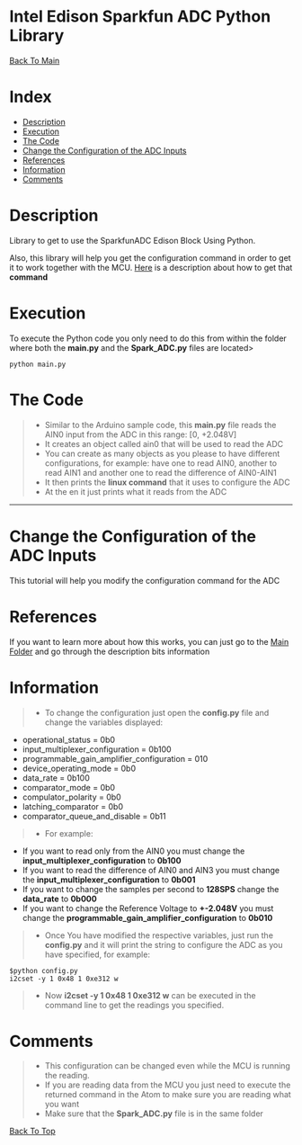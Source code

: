 Intel Edison Sparkfun ADC Python Library
===================

[Back To Main](../README.md)

Index
=================

  * [Description](#description)
  * [Execution](#execution)
  * [The Code](#the-code)
  * [Change the Configuration of the ADC Inputs](#change-the-configuration-of-the-adc-inputs)
   * [References](#references)
   * [Information](#information)
   * [Comments](#comments)

Description
===================
Library to get to use the SparkfunADC Edison Block Using Python. 

Also, this library will help you get the configuration command in order to get it to work together with the MCU. [Here](#change-the-configuration-of-the-adc-inputs) is a description about how to get that **command**

Execution
===================
To execute the Python code you only need to do this from within the folder where both the **main.py** and the **Spark_ADC.py** files are located>
```
python main.py
```
	
The Code
=================
> - Similar to the Arduino sample code, this **main.py** file reads the AIN0 input from the ADC in this range: [0, +2.048V]
> - It creates an object called ain0 that will be used to read the ADC
> - You can create as many objects as you please to have different configurations, for example: have one to read AIN0, another to read AIN1 and another one to read the difference of AIN0-AIN1
> - It then prints the **linux command** that it uses to configure the ADC 
> - At the en it just prints what it reads from the ADC

___
Change the Configuration of the ADC Inputs
===================
This tutorial will help you modify the configuration command for the ADC 

References
=================
If you want to learn more about how this works, you can just go to the [Main Folder](https://github.com/humberto-garza/SparkFunEdisonADC) and go through the description bits information


Information
=================
> - To change the configuration just open the **config.py** file and change the variables displayed:
 - operational_status =						 0b0
 - input_multiplexer_configuration =			 0b100
 - programmable_gain_amplifier_configuration = 010
 - device_operating_mode =					 0b0
 - data_rate =								 0b100
 - comparator_mode = 							 0b0
 - compulator_polarity = 						 0b0
 - latching_comparator	=					 0b0
 - comparator_queue_and_disable =			 	 0b11

> - For example:
 - If you want to read only from the AIN0 you must change the **input_multiplexer_configuration** to **0b100**
 - If you want to read the difference of AIN0 and AIN3 you must change the **input_multiplexer_configuration** to **0b001**
 - If you want to change the samples per second to **128SPS** change the **data_rate** to **0b000**
 - If you want to change the Reference Voltage to **+-2.048V** you must change the **programmable_gain_amplifier_configuration** to **0b010**

> - Once You have modified the respective variables, just run the **config.py** and it will print the string to configure the ADC as you have specified, for example:
```
$python config.py
i2cset -y 1 0x48 1 0xe312 w
```
> - Now **i2cset -y 1 0x48 1 0xe312 w** can be executed in the command line to get the readings you specified.


Comments
=================
> - This configuration can be changed even while the MCU is running the reading.
> - If you are reading data from the MCU you just need to execute the returned command in the Atom to make sure you are reading what you want
> - Make sure that the **Spark_ADC.py** file is in the same folder

[Back To Top](#intel-edison-sparkfun-adc-python-library)